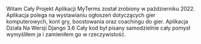 Witam Cały Projekt Aplikacji MyTerms został zrobiony w październiku 2022. 
Aplikacja polega na wystawianiu ogłoszeń dotyczących gier komputerowych, kont gry, boostowania oraz coachingu do gier. 
Aplikacja Działa Na Wersji Django 3.6
Cały kod był pisany samodzielnie cały pomysł wymyśliłem ja i zamieniłem go w rzeczywistość.

